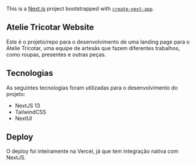 This is a [Next.js](https://nextjs.org/) project bootstrapped with [`create-next-app`](https://github.com/vercel/next.js/tree/canary/packages/create-next-app).

## Atelie Tricotar Website

Este é o projeto/repo para o desenvolvimento de uma landing page para o Atelie Tricotar, uma equipe de artesãs que fazem diferentes trabalhos, como roupas, presentes e outras peças. 

## Tecnologias

As seguintes tecnologias foram utilizadas para o desenvolvimento do projeto:

- NextJS 13
- TailwindCSS
- NextUI

## Deploy

O deploy foi inteiramente na Vercel, já que tem integração nativa com NextJS.
